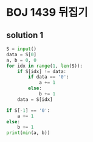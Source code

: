 # BOJ 1439 뒤집기

## solution 1

```python
S = input()
data = S[0]
a, b = 0, 0
for idx in range(1, len(S)):
    if S[idx] != data:
        if data == '0':
            a += 1
        else:
            b += 1
    data = S[idx]

if S[-1] == '0':
    a += 1
else:
    b += 1
print(min(a, b))

```